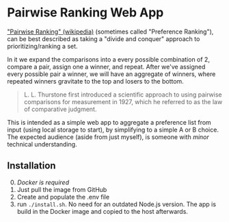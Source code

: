 # Pairwise Ranking Web App

["Pairwise Ranking" (wikipedia)](https://en.wikipedia.org/wiki/Pairwise_comparison) (sometimes called "Preference Ranking"), can be best described as taking a "divide and conquer" approach to prioritizing/ranking a set.

In it we expand the comparisons into a every possible combination of 2, compare a pair, assign one a winner, and repeat. After we've assigned every possible pair a winner, we will have an aggregate of winners, where repeated winners gravitate to the top and losers to the bottom.

> L. L. Thurstone first introduced a scientific approach to using pairwise comparisons for measurement in 1927, which he referred to as the law of comparative judgment.

This is intended as a simple web app to aggregate a preference list from input (using local storage to start), by simplifying to a simple A or B choice. The expected audience (aside from just myself), is someone with _minor_ technical understanding.

## Installation
0. *Docker is required*
1. Just pull the image from GitHub
2. Create and populate the .env file
3. run `./install.sh`. No need for an outdated Node.js version. The app is build in the Docker image and copied to the host afterwards.


